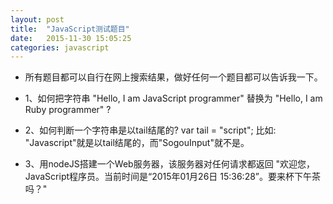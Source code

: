 ```yaml
---
layout: post
title:  "JavaScript测试题目"
date:   2015-11-30 15:05:25
categories: javascript
---
```


* 所有题目都可以自行在网上搜索结果，做好任何一个题目都可以告诉我一下。

* 1、如何把字符串 "Hello, I am JavaScript programmer" 替换为 "Hello, I am Ruby programmer" ?

* 2、如何判断一个字符串是以tail结尾的?
var tail = "script"; 
比如: "Javascript"就是以tail结尾的，而"SogouInput"就不是。
 
* 3、用nodeJS搭建一个Web服务器，该服务器对任何请求都返回 "欢迎您，JavaScript程序员。当前时间是“2015年01月26日 15:36:28”。要来杯下午茶吗？" 




